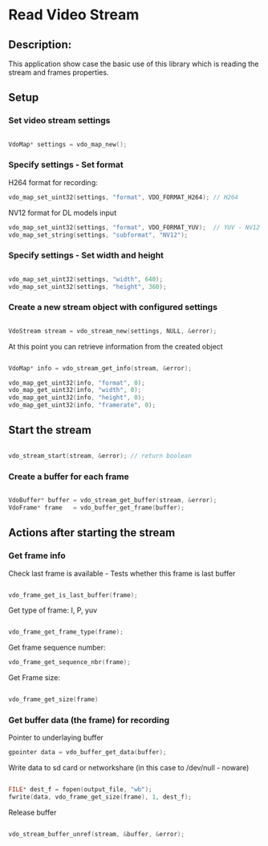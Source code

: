 # Read Video Stream

## Description:

This application show case the basic use of this library which is reading the stream and frames properties.

## Setup

### Set video stream settings

```c

VdoMap* settings = vdo_map_new();

```

### Specify settings - Set format

H264 format for recording:
```c
vdo_map_set_uint32(settings, "format", VDO_FORMAT_H264); // H264
```

NV12 format for DL models input
```c
vdo_map_set_uint32(settings, "format", VDO_FORMAT_YUV);  // YUV - NV12
vdo_map_set_string(settings, "subformat", "NV12");

```


### Specify settings - Set width and height

```c

vdo_map_set_uint32(settings, "width", 640);
vdo_map_set_uint32(settings, "height", 360);

```

### Create a new stream object with configured settings

```c

VdoStream stream = vdo_stream_new(settings, NULL, &error);

```

At this point you can retrieve information from the created object

```c

VdoMap* info = vdo_stream_get_info(stream, &error);

vdo_map_get_uint32(info, "format", 0);
vdo_map_get_uint32(info, "width", 0);
vdo_map_get_uint32(info, "height", 0);
vdo_map_get_uint32(info, "framerate", 0);

```

## Start the stream

```c

vdo_stream_start(stream, &error); // return boolean

```

### Create a buffer for each frame

```c

VdoBuffer* buffer = vdo_stream_get_buffer(stream, &error);
VdoFrame* frame   = vdo_buffer_get_frame(buffer);

```

## Actions after starting the stream


### Get frame info 

Check last frame is available - Tests whether this frame is last buffer

```c

vdo_frame_get_is_last_buffer(frame); 

```

Get type of frame: I, P, yuv

```c

vdo_frame_get_frame_type(frame);

```

Get frame sequence number:

```c
vdo_frame_get_sequence_nbr(frame);

```

Get Frame size:

```c

vdo_frame_get_size(frame)

```

### Get buffer data (the frame) for recording 

Pointer to underlaying buffer

```c
gpointer data = vdo_buffer_get_data(buffer);

```

Write data to sd card or networkshare (in this case to /dev/null - noware)

```c

FILE* dest_f = fopen(output_file, "wb");
fwrite(data, vdo_frame_get_size(frame), 1, dest_f);

```

Release buffer

```c

vdo_stream_buffer_unref(stream, &buffer, &error);

```


